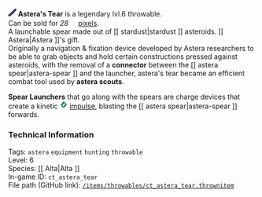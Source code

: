 ![ ](https://raw.githubusercontent.com/Ceterai/Enternia/main/items/throwables/ct_astera_tear.png) **Astera's Tear** is a legendary lvl.6 throwable.  
Can be sold for *28* <img src="https://starbounder.org/mediawiki/images/2/21/Pixel.png" width="12" height="16"/> [pixels](https://starbounder.org/Pixel).  
A launchable spear made out of [[ stardust|stardust ]] asteroids. [[ Astera|Astera ]]'s gift.  
Originally a navigation & fixation device developed by Astera researchers to be able to grab objects and hold certain constructions pressed against asteroids, with the removal of a **connector** between the [[ astera spear|astera-spear ]] and the launcher, astera's tear became an efficient combat tool used by **astera scouts**.

**Spear Launchers** that go along with the spears are charge devices that create a kinetic ![ ](https://raw.githubusercontent.com/Ceterai/Enternia/main/damage/ct_impulse.png) [impulse](Ceternia#damage), blasting the [[ astera spear|astera-spear ]] forwards.

### Technical Information

Tags: `astera` `equipment` `hunting` `throwable`  
Level: 6  
Species: [[ Alta|Alta ]]  
In-game ID: `ct_astera_tear`  
File path (GitHub link): [`/items/throwables/ct_astera_tear.thrownitem`](https://github.com/Ceterai/Enternia/blob/main/items/throwables/ct_astera_tear.thrownitem)
